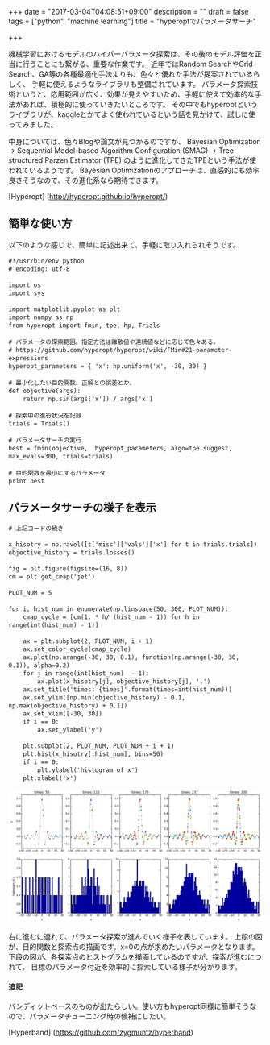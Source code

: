 +++
date = "2017-03-04T04:08:51+09:00"
description = ""
draft = false
tags = ["python", "machine learning"]
title = "hyperoptでパラメータサーチ"

+++

機械学習におけるモデルのハイパーパラメータ探索は、その後のモデル評価を正当に行うことにも繋がる、重要な作業です。
近年ではRandom SearchやGrid Search、GA等の各種最適化手法よりも、色々と優れた手法が提案されているらしく、
手軽に使えるようなライブラリも整備されています。
パラメータ探索技術というと、応用範囲が広く、効果が見えやすいため、手軽に使えて効率的な手法があれば、積極的に使っていきたいところです。
その中でもhyperoptというライブラリが、kaggleとかでよく使われているという話を見かけて、試しに使ってみました。

中身については、色々Blogや論文が見つかるのですが、
Bayesian Optimization -> Sequential Model-based Algorithm Configuration (SMAC) -> Tree-structured Parzen Estimator (TPE)
のように進化してきたTPEという手法が使われているようです。
Bayesian Optimizationのアプローチは、直感的にも効率良さそうなので、その進化系なら期待できます。

[Hyperopt]
(http://hyperopt.github.io/hyperopt/)


## 簡単な使い方

以下のような感じで、簡単に記述出来て、手軽に取り入れられそうです。

```
#!/usr/bin/env python
# encoding: utf-8

import os
import sys

import matplotlib.pyplot as plt
import numpy as np
from hyperopt import fmin, tpe, hp, Trials

# パラメータの探索範囲。指定方法は離散値や連続値などに応じて色々ある。
# https://github.com/hyperopt/hyperopt/wiki/FMin#21-parameter-expressions
hyperopt_parameters = { 'x': hp.uniform('x', -30, 30) }

# 最小化したい目的関数。正解との誤差とか。
def objective(args):
    return np.sin(args['x']) / args['x']

# 探索中の進行状況を記録
trials = Trials()

# パラメータサーチの実行
best = fmin(objective,  hyperopt_parameters, algo=tpe.suggest, max_evals=300, trials=trials)

# 目的関数を最小にするパラメータ
print best
```

## パラメータサーチの様子を表示


```
# 上記コードの続き

x_hisotry = np.ravel([t['misc']['vals']['x'] for t in trials.trials])
objective_history = trials.losses()

fig = plt.figure(figsize=(16, 8))
cm = plt.get_cmap('jet')

PLOT_NUM = 5

for i, hist_num in enumerate(np.linspace(50, 300, PLOT_NUM)):
    cmap_cycle = [cm(1. * h/ (hist_num - 1)) for h in range(int(hist_num) - 1)]

    ax = plt.subplot(2, PLOT_NUM, i + 1)
    ax.set_color_cycle(cmap_cycle)
    ax.plot(np.arange(-30, 30, 0.1), function(np.arange(-30, 30, 0.1)), alpha=0.2)
    for j in range(int(hist_num)  - 1):
        ax.plot(x_hisotry[j], objective_history[j], '.')
    ax.set_title('times: {times}'.format(times=int(hist_num)))
    ax.set_ylim([np.min(objective_history) - 0.1, np.max(objective_history) + 0.1])
    ax.set_xlim([-30, 30])
    if i == 0:
        ax.set_ylabel('y')

    plt.subplot(2, PLOT_NUM, PLOT_NUM + i + 1)
    plt.hist(x_hisotry[:hist_num], bins=50)
    if i == 0:
        plt.ylabel('histogram of x')
    plt.xlabel('x')
```

![hyperopt](/images/post/hyperopt/hyperopt.png)

右に進むに連れて、パラメータ探索が進んでいく様子を表しています。
上段の図が、目的関数と探索点の描画です。x=0の点が求めたいパラメータとなります。
下段の図が、各探索点のヒストグラムを描画しているのですが、探索が進むにつれて、
目標のパラメータ付近を効率的に探索している様子が分かります。


#### 追記

バンディットベースのものが出たらしい。使い方もhyperopt同様に簡単そうなので、パラメータチューニング時の候補にしたい。

[Hyperband]
(https://github.com/zygmuntz/hyperband)

